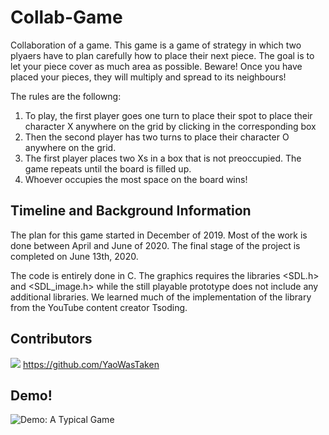 # Collab-Game
Collaboration of a game. This game is a game of strategy in which two plyaers have to plan carefully how to place their next piece. 
The goal is to let your piece cover as much area as possible. Beware! Once you have placed your pieces, 
they will multiply and spread to its neighbours!

The rules are the followng:

1. To play, the first player goes one turn to place their spot to place their character X anywhere on the grid by clicking in the corresponding box
2. Then the second player has two turns to place their character O anywhere on the grid.
3. The first player places two Xs in a box that is not preoccupied. The game repeats until the board is filled up.
4. Whoever occupies the most space on the board wins!


## Timeline and Background Information

The plan for this game started in December of 2019. 
Most of the work is done between April and June of 2020.
The final stage of the project is completed on June 13th, 2020.

The code is entirely done in C.
The graphics requires the libraries <SDL.h> and <SDL_image.h> while the still playable prototype does not include any additional libraries.
We learned much of the implementation of the library from the YouTube content creator Tsoding.

## Contributors
![](https://github.com/yingqi01)
https://github.com/YaoWasTaken

## Demo!

![Demo: A Typical Game](Game_Ongoing.gif)
